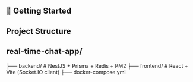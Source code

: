 ## 🚀 Getting Started


## Project Structure
##  real-time-chat-app/
├── backend/      # NestJS + Prisma + Redis + PM2
├── frontend/     # React + Vite (Socket.IO client)
├── docker-compose.yml

